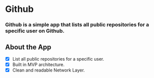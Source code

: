 # Github
 
 ### Github is a simple app that lists all public repositories for a specific user on Github.



## About the App 

- [x] List all public repositories for a specific user.
- [x] Built in MVP architecture.
- [x] Clean and readable Network Layer.
